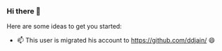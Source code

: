 ### Hi there 👋
Here are some ideas to get you started:
- 📫 This user is migrated his account to https://github.com/ddjain/ 😄
